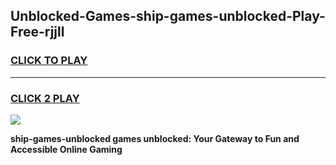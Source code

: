 
## Unblocked-Games-ship-games-unblocked-Play-Free-rjjll
<h3>
<a href="https://premium76.site?title=ship-games-unblocked&ref=18A1">CLICK TO PLAY</a></h3>
<hr>

<h3>
<a href="https://premium76.site?title=ship-games-unblocked&ref=18A1">CLICK 2 PLAY</a>
  
</h3>

<a href="https://premium76.site?title=ship-games-unblocked&ref=18A1"><img src="https://clearcache.store/games.png"></a>


**ship-games-unblocked games unblocked: Your Gateway to Fun and Accessible Online Gaming**
